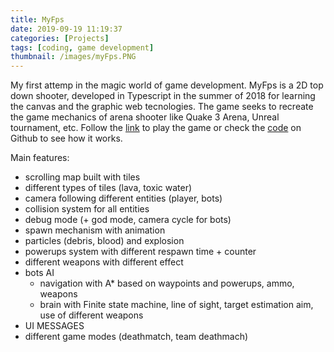 ```yaml
---
title: MyFps
date: 2019-09-19 11:19:37
categories: [Projects]
tags: [coding, game development]
thumbnail: /images/myFps.PNG
---
```


My first attemp in the magic world of game development. MyFps is a 2D top down shooter, developed in Typescript in the summer of 2018 for learning the canvas and the graphic web tecnologies. The game seeks to recreate the game mechanics of arena shooter like Quake 3 Arena, Unreal tournament, etc. Follow the [link](https://lorenzocorbella74.github.io/test-canvas-game/) to play the game or check the [code](https://github.com/LorenzoCorbella74/test-canvas-game) on Github to see how it works.

Main features:
- scrolling map built with tiles
- different types of tiles (lava, toxic water)
- camera following different entities (player, bots)
- collision system for all entities
- debug mode (+ god mode, camera cycle for bots)
- spawn mechanism with animation
- particles (debris, blood) and explosion
- powerups system with different respawn time + counter
- different weapons with different effect
- bots AI
    - navigation with A* based on waypoints and powerups, ammo, weapons
    - brain with Finite state machine, line of sight, target estimation aim, use of different weapons
- UI MESSAGES
- different game modes (deathmatch, team deathmach)
